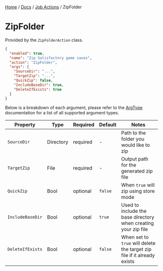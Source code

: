 [Home](/README.md) / [Docs](/docs/README.md) / [Job Actions](/docs/job-actions/README.md) / ZipFolder

# ZipFolder
Provided by the `ZipFolderAction` class.

```json
{
  "enabled": true,
  "name": "Zip Satisfactory game saves",
  "action": "ZipFolder",
  "args": {
    "SourceDir": "...",
    "TargetZip": "...",
    "QuickZip": false,
    "IncludeBaseDir": true,
    "DeleteIfExists": true
  }
}
```

Below is a breakdown of each argument, please refer to the [ArgType](/docs/enums/ArgType.md) documentation for a list of all supported argument types.

| Property | Type | Required | Default | Notes |
| --- | --- | --- | --- | --- |
| `SourceDir` | Directory | required | - | Path to the folder you would like to zip |
| `TargetZip` | File | required | - | Output path for the generated zip file |
| `QuickZip` | Bool | optional | `false` | When `true` will zip using store mode |
| `IncludeBaseDir` | Bool | optional | `true` | Used to include the base directory when creating your zip file |
| `DeleteIfExists` | Bool | optional | `false` | When set to `true` will delete the target zip file if it already exists |